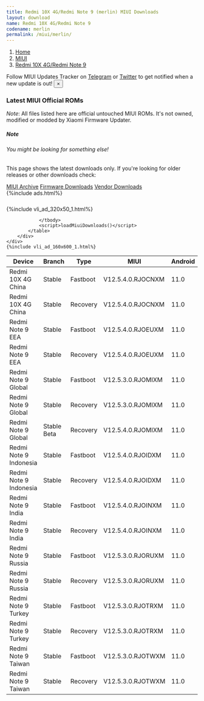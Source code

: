 ```yaml
---
title: Redmi 10X 4G/Redmi Note 9 (merlin) MIUI Downloads
layout: download
name: Redmi 10X 4G/Redmi Note 9
codename: merlin
permalink: /miui/merlin/
---
```

<nav aria-label="breadcrumb">
    <ol class="breadcrumb">
        <li class="breadcrumb-item"><a href="/">Home</a></li>
        <li class="breadcrumb-item"><a href="/miui/">MIUI</a></li>
        <li class="breadcrumb-item active" aria-current="page"><a href="/miui/merlin/">Redmi 10X 4G/Redmi Note 9</a></li>
    </ol>
</nav>
<div class="alert alert-primary alert-dismissible fade show" role="alert">
    Follow MIUI Updates Tracker on <a href="https://t.me/MIUIUpdatesTracker" class="alert-link">Telegram</a>
     or <a href="https://twitter.com/MiFwUpdater" class="alert-link">Twitter</a> to get notified when a new update is out!
    <button type="button" class="close" data-dismiss="alert" aria-label="Close">
        <span aria-hidden="true">&times;</span>
    </button>
</div>

### Latest MIUI Official ROMs
*Note*: All files listed here are official untouched MIUI ROMs. It's not owned, modified or modded by Xiaomi Firmware Updater.
<div class="card">
  <div class="card-body">
    <h5 class="card-title">Note</h5>
    <h6 class="card-subtitle mb-2 text-muted">You might be looking for something else!</h6>
    <p class="card-text">This page shows the latest downloads only.
     If you're looking for older releases or other downloads check:</p>
    <a href="/archive/miui/merlin/" class="card-link">MIUI Archive</a>
    <a href="/firmware/merlin/" class="card-link">Firmware Downloads</a>
    <a href="/vendor/merlin/" class="card-link">Vendor Downloads</a>
  </div>
</div>
{%include ads.html%}
<div class="row justify-content-center">
    <div class="col-10">
        <div class="table-responsive-md" style="margin-top: 25px;">
            {%include vli_ad_320x50_1.html%}
            <table id="miui" class="display dt-responsive nowrap compact table table-striped table-hover table-sm">
                <thead class="thead-dark">
                    <tr>
                        <th data-ref="device">Device</th>
                        <th data-ref="branch">Branch</th>
                        <th data-ref="type">Type</th>
                        <th data-ref="miui">MIUI</th>
                        <th data-ref="android">Android</th>
                        <th data-ref="size">Size</th>
                        <th data-ref="size">Date</th>
                        <th data-ref="link">Link</th>
                    </tr>
                </thead>
                <tbody>
                <tr><td>Redmi 10X 4G China</td><td>Stable</td><td>Fastboot</td><td>V12.5.4.0.RJOCNXM</td><td>11.0</td><td>4.1 GB</td><td>2022-01-18</td><td><a href="/miui/merlin/stable/V12.5.4.0.RJOCNXM/">Download</a></td></tr>
<tr><td>Redmi 10X 4G China</td><td>Stable</td><td>Recovery</td><td>V12.5.4.0.RJOCNXM</td><td>11.0</td><td>3.0 GB</td><td>2022-02-09</td><td><a href="/miui/merlin/stable/V12.5.4.0.RJOCNXM/">Download</a></td></tr>
<tr><td>Redmi Note 9 EEA</td><td>Stable</td><td>Fastboot</td><td>V12.5.4.0.RJOEUXM</td><td>11.0</td><td>4.7 GB</td><td>2022-02-18</td><td><a href="/miui/merlin/stable/V12.5.4.0.RJOEUXM/">Download</a></td></tr>
<tr><td>Redmi Note 9 EEA</td><td>Stable</td><td>Recovery</td><td>V12.5.4.0.RJOEUXM</td><td>11.0</td><td>2.5 GB</td><td>2022-02-24</td><td><a href="/miui/merlin/stable/V12.5.4.0.RJOEUXM/">Download</a></td></tr>
<tr><td>Redmi Note 9 Global</td><td>Stable</td><td>Fastboot</td><td>V12.5.3.0.RJOMIXM</td><td>11.0</td><td>4.6 GB</td><td>2022-01-11</td><td><a href="/miui/merlin/stable/V12.5.3.0.RJOMIXM/">Download</a></td></tr>
<tr><td>Redmi Note 9 Global</td><td>Stable</td><td>Recovery</td><td>V12.5.3.0.RJOMIXM</td><td>11.0</td><td>2.4 GB</td><td>2022-01-18</td><td><a href="/miui/merlin/stable/V12.5.3.0.RJOMIXM/">Download</a></td></tr>
<tr><td>Redmi Note 9 Global</td><td>Stable Beta</td><td>Recovery</td><td>V12.5.4.0.RJOMIXM</td><td>11.0</td><td>2.4 GB</td><td>2022-03-31</td><td><a href="/miui/merlin/stable beta/V12.5.4.0.RJOMIXM/">Download</a></td></tr>
<tr><td>Redmi Note 9 Indonesia</td><td>Stable</td><td>Fastboot</td><td>V12.5.4.0.RJOIDXM</td><td>11.0</td><td>4.0 GB</td><td>2022-02-17</td><td><a href="/miui/merlin/stable/V12.5.4.0.RJOIDXM/">Download</a></td></tr>
<tr><td>Redmi Note 9 Indonesia</td><td>Stable</td><td>Recovery</td><td>V12.5.4.0.RJOIDXM</td><td>11.0</td><td>2.5 GB</td><td>2022-02-22</td><td><a href="/miui/merlin/stable/V12.5.4.0.RJOIDXM/">Download</a></td></tr>
<tr><td>Redmi Note 9 India</td><td>Stable</td><td>Fastboot</td><td>V12.5.4.0.RJOINXM</td><td>11.0</td><td>3.0 GB</td><td>2022-01-18</td><td><a href="/miui/merlin/stable/V12.5.4.0.RJOINXM/">Download</a></td></tr>
<tr><td>Redmi Note 9 India</td><td>Stable</td><td>Recovery</td><td>V12.5.4.0.RJOINXM</td><td>11.0</td><td>2.4 GB</td><td>2022-01-24</td><td><a href="/miui/merlin/stable/V12.5.4.0.RJOINXM/">Download</a></td></tr>
<tr><td>Redmi Note 9 Russia</td><td>Stable</td><td>Fastboot</td><td>V12.5.3.0.RJORUXM</td><td>11.0</td><td>4.2 GB</td><td>2022-02-11</td><td><a href="/miui/merlin/stable/V12.5.3.0.RJORUXM/">Download</a></td></tr>
<tr><td>Redmi Note 9 Russia</td><td>Stable</td><td>Recovery</td><td>V12.5.3.0.RJORUXM</td><td>11.0</td><td>2.5 GB</td><td>2022-02-22</td><td><a href="/miui/merlin/stable/V12.5.3.0.RJORUXM/">Download</a></td></tr>
<tr><td>Redmi Note 9 Turkey</td><td>Stable</td><td>Fastboot</td><td>V12.5.3.0.RJOTRXM</td><td>11.0</td><td>3.9 GB</td><td>2022-02-16</td><td><a href="/miui/merlin/stable/V12.5.3.0.RJOTRXM/">Download</a></td></tr>
<tr><td>Redmi Note 9 Turkey</td><td>Stable</td><td>Recovery</td><td>V12.5.3.0.RJOTRXM</td><td>11.0</td><td>2.5 GB</td><td>2022-02-22</td><td><a href="/miui/merlin/stable/V12.5.3.0.RJOTRXM/">Download</a></td></tr>
<tr><td>Redmi Note 9 Taiwan</td><td>Stable</td><td>Fastboot</td><td>V12.5.3.0.RJOTWXM</td><td>11.0</td><td>3.6 GB</td><td>2022-01-17</td><td><a href="/miui/merlin/stable/V12.5.3.0.RJOTWXM/">Download</a></td></tr>
<tr><td>Redmi Note 9 Taiwan</td><td>Stable</td><td>Recovery</td><td>V12.5.3.0.RJOTWXM</td><td>11.0</td><td>2.4 GB</td><td>2022-01-21</td><td><a href="/miui/merlin/stable/V12.5.3.0.RJOTWXM/">Download</a></td></tr>

                </tbody>
                <script>loadMiuiDownloads()</script>
            </table>
        </div>
    </div>
    {%include vli_ad_160x600_1.html%}
</div>
